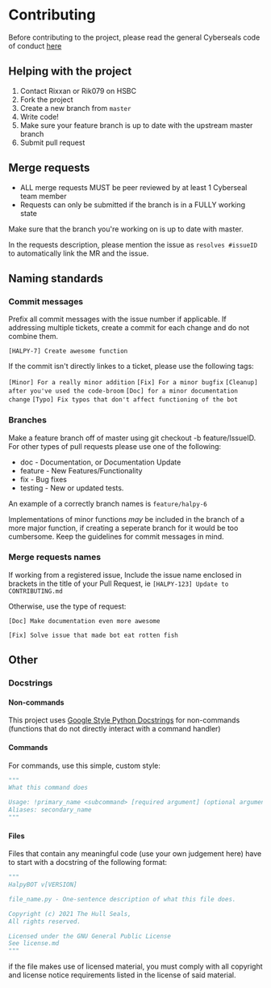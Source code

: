 # Contributing

Before contributing to the project, please read the general Cyberseals code of conduct [here](https://gitlab.com/hull-seals/welcome-to-the-hull-seals-devops-board/-/blob/master/CONTRIBUTING.md#our-standards)

## Helping with the project

1. Contact Rixxan or Rik079 on HSBC
2. Fork the project
3. Create a new branch from `master`
4. Write code!
5. Make sure your feature branch is up to date with the upstream master branch
6. Submit pull request

## Merge requests

- ALL merge requests MUST be peer reviewed by at least 1 Cyberseal team member
- Requests can only be submitted if the branch is in a FULLY working state

Make sure that the branch you're working on is up to date with master.

In the requests description, please mention the issue as `resolves #issueID` to automatically link the MR and the issue.

## Naming standards

### Commit messages
Prefix all commit messages with the issue number if applicable. If addressing multiple tickets, create a commit for each change and do not combine them. 

`[HALPY-7] Create awesome function`

If the commit isn't directly linkes to a ticket, please use the following tags:

`[Minor] For a really minor addition`
`[Fix] For a minor bugfix`
`[Cleanup] after you've used the code-broom`
`[Doc] for a minor documentation change`
`[Typo] Fix typos that don't affect functioning of the bot`

### Branches
Make a feature branch off of master using git checkout -b feature/IssueID. For other types of pull requests please use one of the following:

- doc - Documentation, or Documentation Update
- feature - New Features/Functionality
- fix - Bug fixes
- testing - New or updated tests.

An example of a correctly branch names is `feature/halpy-6`

Implementations of minor functions _may_ be included in the branch of a more major function, if creating a seperate branch for it would be too cumbersome. Keep the guidelines for commit messages in mind.

### Merge requests names

If working from a registered issue, Include the issue name enclosed in brackets in the title of your Pull Request, ie `[HALPY-123] Update to CONTRIBUTING.md`

Otherwise, use the type of request:

`[Doc] Make documentation even more awesome`

`[Fix] Solve issue that made bot eat rotten fish`

## Other

### Docstrings

#### Non-commands

This project uses [Google Style Python Docstrings](https://gist.github.com/redlotus/3bc387c2591e3e908c9b63b97b11d24e) for non-commands
(functions that do not directly interact with a command handler)

#### Commands

For commands, use this simple, custom style:

```python
"""
What this command does

Usage: !primary_name <subcommand> [required argument] (optional argument)
Aliases: secondary_name
"""
```

#### Files

Files that contain any meaningful code (use your own judgement here)
have to start with a docstring of the following format:

```python
"""
HalpyBOT v[VERSION]

file_name.py - One-sentence description of what this file does.

Copyright (c) 2021 The Hull Seals,
All rights reserved.

Licensed under the GNU General Public License
See license.md
"""
```

if the file makes use of licensed material, you must comply with all copyright
and license notice requirements listed in the license of said material. 